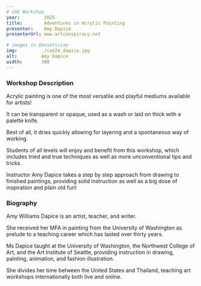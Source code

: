 ```yaml
---
# CAE Workshop
year:         2025
title:        Adventures in Acrylic Painting
presenter:    Amy Dapice
presenterUrl: www.artconspiracy.net

# images in @assets/cae
img:         ./cae24_dapice.jpg
alt:         Amy Dapice
width:       300
---
```


### Workshop Description

Acrylic painting is one of the most versatile and playful mediums available for artists! 

It can be transparent or opaque, used as a wash or laid on thick with a palette knife. 

Best of all, it dries quickly allowing for layering and a spontaneous way of working. 

Students of all levels will enjoy and benefit from this workshop, which includes 
tried and true techniques as well as more unconventional tips and tricks. 

Instructor Amy Dapice takes a step by step approach from drawing to finished paintings, 
providing solid instruction as well as a big dose of inspiration and plain old fun! 

### Biography

Amy Williams Dapice is an artist, teacher, and writer. 

She received her MFA in painting from the University of Washington as 
prelude to a teaching career which has lasted over thirty years. 

Ms Dapice taught at the University of Washington, the Northwest College of Art, 
and the Art Institute of Seattle, providing instruction in drawing, painting, 
animation, and fashion illustration. 

She divides her time between the United States and Thailand, 
teaching art workshops internationally both live and online. 
